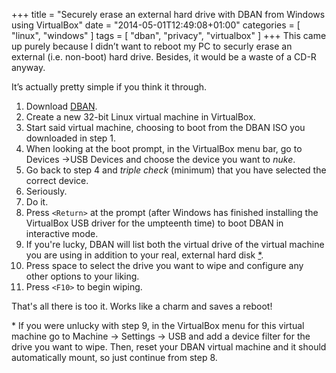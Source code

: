+++
title = "Securely erase an external hard drive with DBAN from Windows using VirtualBox"
date = "2014-05-01T12:49:08+01:00"
categories = [ "linux", "windows" ]
tags = [ "dban", "privacy", "virtualbox" ]
+++
This came up purely because I didn’t want to reboot my PC to securly erase an
external (i.e. non-boot) hard drive. Besides, it would be a waste of a CD-R
anyway.

It’s actually pretty simple if you think it through.

  1.  Download [DBAN][].
  2.  Create a new 32-bit Linux virtual machine in VirtualBox.
  3.  Start said virtual machine, choosing to boot from the DBAN ISO you
      downloaded in step 1.
  4.  When looking at the boot prompt, in the VirtualBox menu bar, go to Devices
      ->USB Devices and choose the device you want to *nuke*.
  5.  Go back to step 4 and *triple check* (minimum) that you have selected the
      correct device.
  6.  Seriously.
  7.  Do it.
  8.  Press `<Return>` at the prompt (after Windows has finished installing the
      VirtualBox USB driver for the umpteenth time) to boot DBAN in interactive
      mode.
  9.  If you're lucky, DBAN will list both the virtual drive of the virtual
      machine you are using in addition to your real, external hard disk [\*](#badluck).
  10. Press space to select the drive you want to wipe and configure any other
      options to your liking.
  11. Press `<F10>` to begin wiping.

That's all there is too it. Works like a charm and saves a reboot!

<a name="#badluck"></a>\* If you were unlucky with step 9, in the VirtualBox menu for this virtual
machine go to Machine -> Settings -> USB and add a device filter for the drive
you want to wipe. Then, reset your DBAN virtual machine and it should
automatically mount, so just continue from step 8.

[DBAN]: http://www.dban.org/
